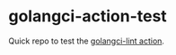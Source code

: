 # golangci-action-test

Quick repo to test the [golangci-lint action](https://github.com/marketplace/actions/golangci-lint).
